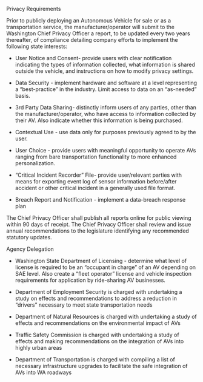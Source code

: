 Privacy Requirements


Prior to publicly deploying an Autonomous Vehicle for sale or as a transportation service, the manufacturer/operator will submit to the Washington Chief Privacy Officer a report, to be updated every two years thereafter, of compliance detailing company efforts to implement the following state interests:


- User Notice and Consent- provide users with clear notification indicating the types of information collected, what information is shared outside the vehicle, and instructions on how to modify privacy settings.


- Data Security - implement hardware and software at a level representing a “best-practice” in the industry. Limit access to data on an “as-needed” basis.


- 3rd Party Data Sharing- distinctly inform users of any parties, other than the manufacturer/operator, who have access to information collected by their AV. Also indicate whether this information is being purchased.


- Contextual Use - use data only for purposes previously agreed to by the user.


- User Choice - provide users with meaningful opportunity to operate AVs ranging from bare transportation functionality to more enhanced personalization.


- “Critical Incident Recorder” File- provide user/relevant parties with means for exporting event log of sensor information before/after accident or other critical incident in a generally used file format.


- Breach Report and Notification - implement a data-breach response plan 

The Chief Privacy Officer shall publish all reports online for public viewing within 90 days of receipt. The Chief Privacy Officer shall review and issue annual recommendations to the legislature identifying any recommended statutory updates. 




Agency Delegation

- Washington State Department of Licensing - determine what level of license is required to be an “occupant in charge” of an AV depending on SAE level. Also create a “fleet operator” license and vehicle inspection requirements for application by ride-sharing AV businesses.


- Department of Employment Security is charged with undertaking a study on effects and recommendations to address a reduction in “drivers” necessary to meet state transportation needs


- Department of Natural Resources is charged with undertaking a study of effects and recommendations on the environmental impact of AVs


- Traffic Safety Commission is charged with undertaking a study of effects and making recommendations on the integration of AVs into highly urban areas


- Department of Transportation is charged with compiling a list of necessary infrastructure upgrades to facilitate the safe integration of AVs into WA roadways
